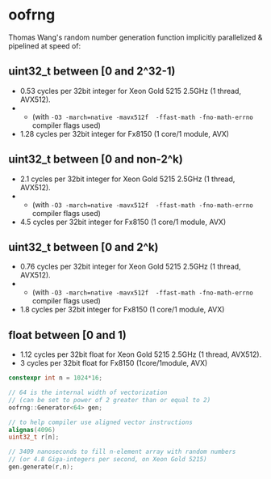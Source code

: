 # oofrng
Thomas Wang's random number generation function implicitly parallelized &amp; pipelined at speed of:

## uint32_t between [0 and 2^32-1)
- 0.53 cycles per 32bit integer for Xeon Gold 5215 2.5GHz (1 thread, AVX512).
- - (with ```-O3 -march=native -mavx512f  -ffast-math -fno-math-errno ``` compiler flags used)
- 1.28 cycles per 32bit integer for Fx8150 (1 core/1 module, AVX)

## uint32_t between [0 and non-2^k)
- 2.1 cycles per 32bit integer for Xeon Gold 5215 2.5GHz (1 thread, AVX512).
- - (with ```-O3 -march=native -mavx512f  -ffast-math -fno-math-errno ``` compiler flags used)
- 4.5 cycles per 32bit integer for Fx8150 (1 core/1 module, AVX)

## uint32_t between [0 and 2^k)
- 0.76 cycles per 32bit integer for Xeon Gold 5215 2.5GHz (1 thread, AVX512).
- - (with ```-O3 -march=native -mavx512f  -ffast-math -fno-math-errno ``` compiler flags used)
- 1.8 cycles per 32bit integer for Fx8150 (1 core/1 module, AVX)

## float between [0 and 1)
- 1.12 cycles per 32bit float for Xeon Gold 5215 2.5GHz (1 thread, AVX512).
- 3 cycles per 32bit float for Fx8150 (1core/1module, AVX)

```C++
constexpr int n = 1024*16;

// 64 is the internal width of vectorization 
// (can be set to power of 2 greater than or equal to 2)
oofrng::Generator<64> gen;

// to help compiler use aligned vector instructions
alignas(4096)
uint32_t r[n];

// 3409 nanoseconds to fill n-element array with random numbers 
// (or 4.8 Giga-integers per second, on Xeon Gold 5215)
gen.generate(r,n); 
```
